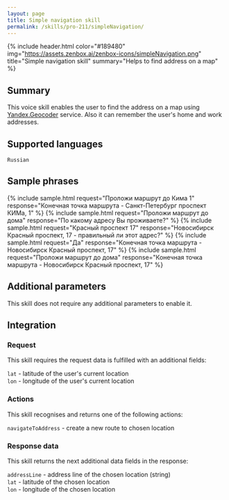 ```yaml
---
layout: page
title: Simple navigation skill
permalink: /skills/pro-211/simpleNavigation/
---
```


{% include header.html color="#189480" img="https://assets.zenbox.ai/zenbox-icons/simpleNavigation.png" title="Simple navigation skill" summary="Helps to find address on a map" %}

## Summary
This voice skill enables the user to find the address on a map using [Yandex.Geocoder](https://tech.yandex.ru/maps/geocoder/) service. Also it can remember the user's home and work addresses.

## Supported languages
`Russian`

## Sample phrases
{% include sample.html request="Проложи маршрут до Кима 1" response="Конечная точка маршрута - Санкт-Петербург проспект КИМа, 1" %}
{% include sample.html request="Проложи маршрут до дома" response="По какому адресу Вы проживаете?" %}
{% include sample.html request="Красный проспект 17" response="Новосибирск Красный проспект, 17 - правильный ли этот адрес?" %}
{% include sample.html request="Да" response="Конечная точка маршрута - Новосибирск Красный проспект, 17" %}
{% include sample.html request="Проложи маршрут до дома" response="Конечная точка маршрута - Новосибирск Красный проспект, 17" %}


## Additional parameters
This skill does not require any additional parameters to enable it.

## Integration

### Request
This skill requires the request data is fulfilled with an additional fields:

`lat` - latitude of the user\'s current location      
`lon` - longitude of the user\'s current location    

### Actions
This skill recognises and returns one of the following actions:

`navigateToAddress` - create a new route to chosen location

### Response data
This skill returns the next additional data fields in the response:

`addressLine` - address line of the chosen location (string)  
`lat` - latitude of the chosen location       
`lon` - longitude of the chosen location 
